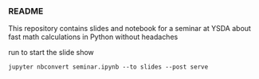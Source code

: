 ### README

This repository contains slides and notebook for a seminar at YSDA about fast math calculations in Python without headaches

run to start the slide show

```
jupyter nbconvert seminar.ipynb --to slides --post serve
```

